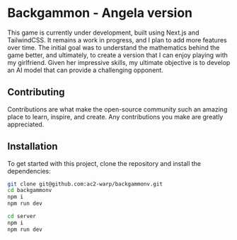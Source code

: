 # Backgammon - Angela version

This game is currently under development, built using Next.js and TailwindCSS. It remains a work in progress, and I plan to add more features over time. The initial goal was to understand the mathematics behind the game better, and ultimately, to create a version that I can enjoy playing with my girlfriend. Given her impressive skills, my ultimate objective is to develop an AI model that can provide a challenging opponent.


## Contributing
Contributions are what make the open-source community such an amazing place to learn, inspire, and create. Any contributions you make are greatly appreciated.

## Installation

To get started with this project, clone the repository and install the dependencies:

```bash
git clone git@github.com:ac2-warp/backgammonv.git
cd backgammonv
npm i
npm run dev

cd server
npm i
npm run dev
```